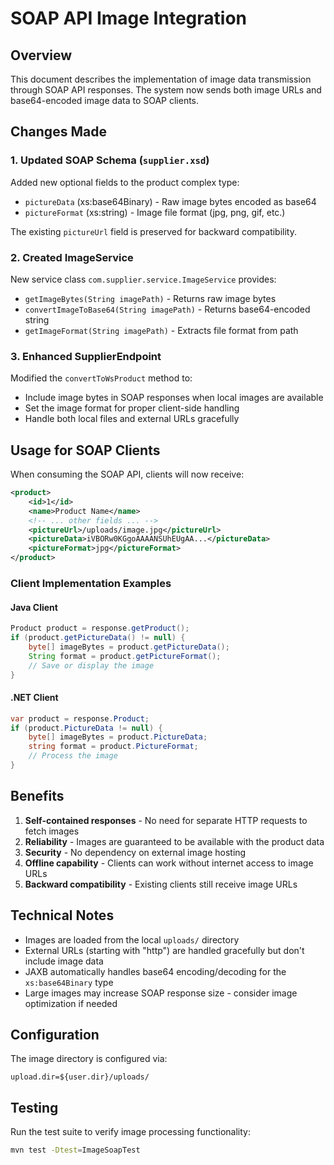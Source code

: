 # SOAP API Image Integration

## Overview

This document describes the implementation of image data transmission through SOAP API responses. The system now sends both image URLs and base64-encoded image data to SOAP clients.

## Changes Made

### 1. Updated SOAP Schema (`supplier.xsd`)

Added new optional fields to the product complex type:
- `pictureData` (xs:base64Binary) - Raw image bytes encoded as base64
- `pictureFormat` (xs:string) - Image file format (jpg, png, gif, etc.)

The existing `pictureUrl` field is preserved for backward compatibility.

### 2. Created ImageService

New service class `com.supplier.service.ImageService` provides:
- `getImageBytes(String imagePath)` - Returns raw image bytes
- `convertImageToBase64(String imagePath)` - Returns base64-encoded string
- `getImageFormat(String imagePath)` - Extracts file format from path

### 3. Enhanced SupplierEndpoint

Modified the `convertToWsProduct` method to:
- Include image bytes in SOAP responses when local images are available
- Set the image format for proper client-side handling
- Handle both local files and external URLs gracefully

## Usage for SOAP Clients

When consuming the SOAP API, clients will now receive:

```xml
<product>
    <id>1</id>
    <name>Product Name</name>
    <!-- ... other fields ... -->
    <pictureUrl>/uploads/image.jpg</pictureUrl>
    <pictureData>iVBORw0KGgoAAAANSUhEUgAA...</pictureData>
    <pictureFormat>jpg</pictureFormat>
</product>
```

### Client Implementation Examples

#### Java Client
```java
Product product = response.getProduct();
if (product.getPictureData() != null) {
    byte[] imageBytes = product.getPictureData();
    String format = product.getPictureFormat();
    // Save or display the image
}
```

#### .NET Client
```csharp
var product = response.Product;
if (product.PictureData != null) {
    byte[] imageBytes = product.PictureData;
    string format = product.PictureFormat;
    // Process the image
}
```

## Benefits

1. **Self-contained responses** - No need for separate HTTP requests to fetch images
2. **Reliability** - Images are guaranteed to be available with the product data
3. **Security** - No dependency on external image hosting
4. **Offline capability** - Clients can work without internet access to image URLs
5. **Backward compatibility** - Existing clients still receive image URLs

## Technical Notes

- Images are loaded from the local `uploads/` directory
- External URLs (starting with "http") are handled gracefully but don't include image data
- JAXB automatically handles base64 encoding/decoding for the `xs:base64Binary` type
- Large images may increase SOAP response size - consider image optimization if needed

## Configuration

The image directory is configured via:
```properties
upload.dir=${user.dir}/uploads/
```

## Testing

Run the test suite to verify image processing functionality:
```bash
mvn test -Dtest=ImageSoapTest
```

